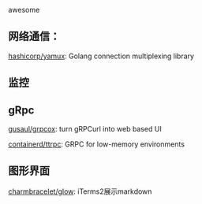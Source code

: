 awesome

## 网络通信：

[hashicorp/yamux](https://github.com/hashicorp/yamux): Golang connection multiplexing library

## 监控

## gRpc

[gusaul/grpcox](https://github.com/gusaul/grpcox): turn gRPCurl into web based UI

[containerd/ttrpc](https://github.com/containerd/ttrpc): GRPC for low-memory environments

## 图形界面

[charmbracelet/glow](https://github.com/charmbracelet/glow): iTerms2展示markdown
